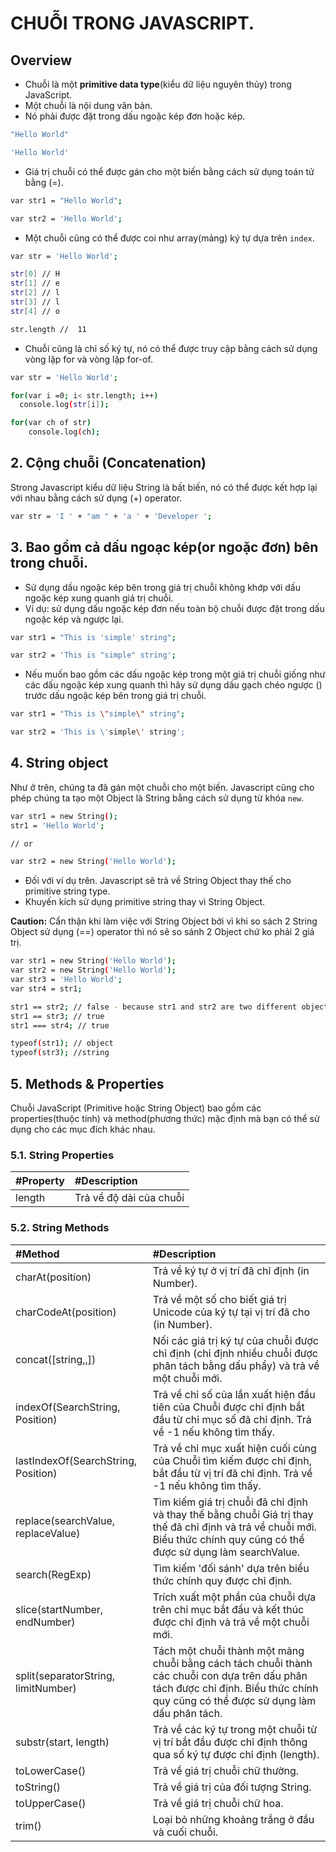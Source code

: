 # CHUỖI TRONG JAVASCRIPT.

## Overview
- Chuỗi là một **primitive data type**(kiểu dữ liệu nguyên thủy) trong JavaScript.
- Một chuỗi là nội dung văn bản.
- Nó phải được đặt trong dấu ngoặc kép đơn hoặc kép.

```bash
"Hello World"

'Hello World'
```

- Giá trị chuỗi có thể được gán cho một biến bằng cách sử dụng toán tử bằng (=).
```bash
var str1 = "Hello World";

var str2 = 'Hello World';
```

- Một chuỗi cũng có thể được coi như array(mảng) ký tự dựa trên `index`.
```bash
var str = 'Hello World';

str[0] // H
str[1] // e
str[2] // l
str[3] // l
str[4] // o

str.length //  11
```

- Chuỗi cũng là chỉ số ký tự, nó có thể được truy cập bằng cách sử dụng vòng lặp for và vòng lặp for-of.
```bash
var str = 'Hello World';

for(var i =0; i< str.length; i++)
  console.log(str[i]);

for(var ch of str)
    console.log(ch);
```

## 2. Cộng chuỗi (Concatenation)
Strong Javascript kiểu dữ liệu String là bất biến, nó có thể được kết hợp lại với nhau bằng cách sử dụng (+) operator.
```bash
var str = 'I ' + "am " + 'a ' + 'Developer ';
```

## 3. Bao gồm cả dấu ngoạc kép(or ngoặc đơn) bên trong chuỗi.
- Sử dụng dấu ngoặc kép bên trong giá trị chuỗi không khớp với dấu ngoặc kép xung quanh giá trị chuỗi.
- Ví dụ: sử dụng dấu ngoặc kép đơn nếu toàn bộ chuỗi được đặt trong dấu ngoặc kép và ngược lại.

```bash
var str1 = "This is 'simple' string";

var str2 = 'This is "simple" string';
```

- Nếu muốn bao gồm các dấu ngoặc kép trong một giá trị chuỗi giống như các dấu ngoặc kép xung quanh thì hãy sử dụng dấu gạch chéo ngược (\) trước dấu ngoặc kép bên trong giá trị chuỗi.

```bash
var str1 = "This is \"simple\" string";

var str2 = 'This is \'simple\' string';
```

## 4. String object
Như ở trên, chúng ta đã gán một chuỗi cho một biến. Javascript cũng cho phép chúng ta tạo một Object là String bằng cách sử dụng từ khóa `new`.

```bash
var str1 = new String();
str1 = 'Hello World';

// or

var str2 = new String('Hello World');
```
- Đối với ví dụ trên. Javascript sẽ trả về String Object thay thế cho primitive string type.
- Khuyến kích sử dụng primitive string thay vì String Object.

**Caution:**
Cẩn thận khi làm việc với String Object bởi vì khi so sách 2 String Object sử dụng (==) operator thì nó sẽ so sánh 2 Object chứ ko phải 2 giá trị.
```bash
var str1 = new String('Hello World');
var str2 = new String('Hello World');
var str3 = 'Hello World';
var str4 = str1;

str1 == str2; // false - because str1 and str2 are two different objects
str1 == str3; // true
str1 === str4; // true

typeof(str1); // object
typeof(str3); //string
```

## 5. Methods & Properties
Chuỗi JavaScript (Primitive hoặc String Object) bao gồm các properties(thuộc tính) và method(phương thức) mặc định mà bạn có thể sử dụng cho các mục đích khác nhau.

### 5.1. String Properties
| #Property | #Description                                             |
| :-------- | :------------------------------------------------------- |
| length    | Trả về độ dài của chuỗi                                  |

### 5.2. String Methods
| #Method                              | #Description                                             |
| :----------------------------------- | :------------------------------------------------------- |
| charAt(position)                     | Trả về ký tự ở vị trí đã chỉ định (in Number).|
| charCodeAt(position)                 | Trả về một số cho biết giá trị Unicode của ký tự tại vị trí đã cho (in Number).|
| concat([string,,])                   | Nối các giá trị ký tự của chuỗi được chỉ định (chỉ định nhiều chuỗi được phân tách bằng dấu phẩy) và trả về một chuỗi mới.|
| indexOf(SearchString, Position)      | Trả về chỉ số của lần xuất hiện đầu tiên của Chuỗi được chỉ định bắt đầu từ chỉ mục số đã chỉ định. Trả về -1 nếu không tìm thấy.|
| lastIndexOf(SearchString, Position)  | Trả về chỉ mục xuất hiện cuối cùng của Chuỗi tìm kiếm được chỉ định, bắt đầu từ vị trí đã chỉ định. Trả về -1 nếu không tìm thấy.|
| replace(searchValue, replaceValue)   | Tìm kiếm giá trị chuỗi đã chỉ định và thay thế bằng chuỗi Giá trị thay thế đã chỉ định và trả về chuỗi mới. Biểu thức chính quy cũng có thể được sử dụng làm searchValue.|
| search(RegExp)                       | Tìm kiếm 'đối sánh' dựa trên biểu thức chính quy được chỉ định.|
| slice(startNumber, endNumber)        | Trích xuất một phần của chuỗi dựa trên chỉ mục bắt đầu và kết thúc được chỉ định và trả về một chuỗi mới.|
| split(separatorString, limitNumber)  | Tách một chuỗi thành một mảng chuỗi bằng cách tách chuỗi thành các chuỗi con dựa trên dấu phân tách được chỉ định. Biểu thức chính quy cũng có thể được sử dụng làm dấu phân tách.|
| substr(start, length)                | Trả về các ký tự trong một chuỗi từ vị trí bắt đầu được chỉ định thông qua số ký tự được chỉ định (length).|
| toLowerCase()                        | Trả về giá trị chuỗi chữ thường.|
| toString()                           | Trả về giá trị của đối tượng String.|
| toUpperCase()                        | Trả về giá trị chuỗi chữ hoa.|
| trim()                               | Loại bỏ những khoảng trắng ở đầu và cuối chuỗi.|
